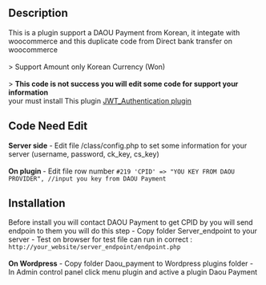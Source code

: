 ## Description
   <p> This is a plugin support a DAOU Payment from Korean, it integate with woocommerce and this duplicate code from Direct bank transfer on woocommerce
<br/><br/>>
    Support Amount only Korean Currency (Won)
<br/><br/>>
    <strong>This code is not success you will edit some code for support your information</strong>
<br>
    <stong>your must install This plugin <a href="https://th.wordpress.org/plugins/jwt-authentication-for-wp-rest-api/"> JWT_Authentication plugin </a></stong>
</p>

## Code Need Edit
<p> <strong>Server side</strong>
        - Edit file /class/config.php to set some information for your server (username, password, ck_key, cs_key)
 <br/><br/><strong>On plugin </strong>
        - Edit file row number <code>#219 'CPID' => "YOU KEY FROM DAOU PROVIDER", //input you key from DAOU Payment</code>
</p>

## Installation
<p>
    Before install you will contact DAOU Payment to get CPID by you will send endpoin to them you will do this step
        - Copy folder Server_endpoint to your server
        - Test on browser for test file can run in correct :
         <code>http://your_website/server_endpoint/endpoint.php</code>
<br/><br/>
  <b>On Wordpress</b>
    - Copy folder Daou_payment to Wordpress plugins folder
    - In Admin control panel click menu plugin and active a plugin Daou Payment

</p>
